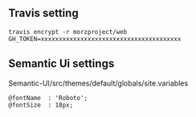 ## Travis setting
```
travis encrypt -r morzproject/web GH_TOKEN=xxxxxxxxxxxxxxxxxxxxxxxxxxxxxxxxxxxxxxx
```

## Semantic Ui settings
Semantic-UI/src/themes/default/globals/site.variables
```
@fontName  : 'Roboto';
@fontSize  : 18px;
```